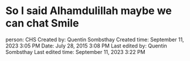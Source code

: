 # So I said Alhamdulillah maybe we can chat Smile

person: CHS
Created by: Quentin Sombsthay
Created time: September 11, 2023 3:05 PM
Date: July 28, 2015 3:08 PM
Last edited by: Quentin Sombsthay
Last edited time: September 11, 2023 3:22 PM